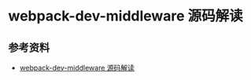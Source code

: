 # webpack-dev-middleware 源码解读









## 参考资料

- [webpack-dev-middleware 源码解读](https://mp.weixin.qq.com/s?__biz=MzI0NTE5NzYyMw==&mid=2247484052&idx=1&sn=93842fa46cfe1b0cc86f554caff06d0b&chksm=e9537cccde24f5da2e3e9e36b3fc0583ff97a54f2e9264cad0d902c559fda6ce5805150e17e3&mpshare=1&scene=1&srcid=&sharer_sharetime=1584923003884&sharer_shareid=778ad5bf3b27e0078eb105d7277263f6#rd)